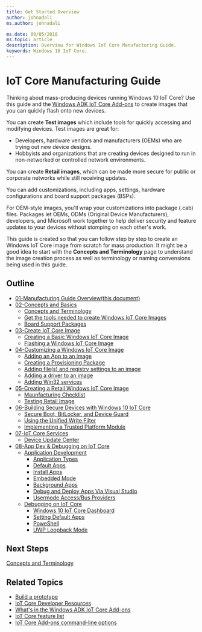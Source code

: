 ```yaml
---
title: Get Started Overview
author: johnadali
ms.author: johnadali

ms.date: 09/05/2018 
ms.topic: article 
description: Overview for Windows IoT Core Manufacturing Guide.
keywords: Windows 10 IoT Core, 
---
```


# IoT Core Manufacturing Guide

Thinking about mass-producing devices running Windows 10 IoT Core? Use this guide and the [Windows ADK IoT Core Add-ons](https://docs.microsoft.com/windows-hardware/manufacture/iot/iot-core-adk-addons) to create images that you can quickly flash onto new devices.

You can create **Test images** which include tools for quickly accessing and modifying devices. Test images are great for:

* Developers, hardware vendors and manufacturers (OEMs) who are trying out new device designs.
* Hobbyists and organizations that are creating devices designed to run in non-networked or controlled network environments.

You can create **Retail images**, which can be made more secure for public or corporate networks while still receiving updates.

You can add customizations, including apps, settings, hardware configurations and board support packages (BSPs).

For OEM-style images, you'll wrap your customizations into package (.cab) files. Packages let OEMs, ODMs (Original Device Manufacturers), developers, and Microsoft work together to help deliver security and feature updates to your devices without stomping on each other's work.

This guide is created so that you can follow step by step to create an Windows IoT Core image from scratch for mass production. It might be a good idea to start with the **Concepts and Terminology** page to understand the image creation process as well as terminology or naming convensions being used in this guide.

## Outline
* [01-Manufacturing Guide Overview(this document)](GuideOverview.md)
* [02-Concepts and Basics](Concepts-Terms-Basics/Concepts-Terms-Basics.md)
   * [Concepts and Terminology](Concepts-Terms-Basics/ConceptsTerminology.md)
   * [Get the tools needed to create Windows IoT Core Images](Concepts-Terms-Basics/ToolsNeeded.md)
   * [Board Support Packages](Concepts-Terms-Basics/BoardSupportPackages.md)
* [03-Create IoT Core Image](Create-IoT-Image/Create-IoT-Core-Image.md)
  * [Creating a Basic Windows IoT Core Image](Create-IoT-Image/CreateBasicImage.md)
  * [Flashing a Windows IoT Core Image](Create-IoT-Image/FlashingImage.md)
* [04-Customizing a Windows IoT Core Image](Customize-Image/CustomizeImageOverview.md)
    * [Adding an App to an image](Customize-Image/AddingApps.md)
    * [Creating a Provisioning Package](Customize-Image/CreateProvisioningPackage.md)
    * [Adding file(s) and registry settings to an image](Customize-Image/AddFileRegistrySettings.md)
    * [Adding a driver to an image](Customize-Image/AddingDrivers.md)
    * [Adding Win32 services](Customize-Image/AddingWin32Services.md)
* [05-Creating a Retail Windows IoT Core Image](Create-Retail-Image/CreateRetailImage.md)
    * [Maunfacturing Checklist](Create-Retail-Image/ManufacturingCheckList.md)
    * [Testing Retail Image](Create-Retail-Image/Test-Retail-Image.md)
* [06-Building Secure Devices with Windows 10 IoT Core](Secure-IoT-Core/BuildingSecureDevices.md)
    * [Secure Boot, BitLocker, and Device Guard](Secure-IoT-Core/SecureBootBitLockerDeviceGuard.md)
    * [Using the Unified Write Filter](Secure-IoT-Core/UnifiedWriteFilter.md)
    * [Implementing a Trusted Platform Module](Secure-IoT-Core/ImplementingTPM.md)
* [07-IoT Core Services](IoT-Core-Services/IoTCoreServices.md)
    * [Device Update Center](IoT-Core-Services/SettingUpDeviceCenter.md)
* [08-App Dev & Debugging on IoT Core](Debugging-IoT-Core)
    * [Application Development](Debugging-IoT-Core/ApplicationDevelopment.md)
      * [Application Types](Debugging-IoT-Core/AppTypes.md)
      * [Default Apps](Debugging-IoT-Core/Default-App-Overview.md)
      * [Install Apps](Debugging-IoT-Core/InstallApp.md)
      * [Embedded Mode](Debugging-IoT-Core/embeddedmode.md)
      * [Background Apps](Debugging-IoT-Core/BackgroundApps.md)
      * [Debug and Deploy Apps Via Visual Studio](Debugging-IoT-Core/DebugAndDeployApps.md)
      * [Usermode Access/Bus Providers](Debugging-IoT-Core/usermode-bus.md)
    * [Debugging on IoT Core](Debugging-IoT-Core/DebuggingOutline.md)
      * [Windows 10 IoT Core Dashboard](Debugging-IoT-Core/WindowsIoTDashboard.md)
      * [Setting Default Apps](Debugging-IoT-Core/SettingDefaultApps.md)
      * [PoweShell](Debugging-IoT-Core/PowerShell.md)
      * [UWP Loopback Mode](Debugging-IoT-Core/uwploopback.md)

## Next Steps
[Concepts and Terminology](02-ConceptsTerminology.md)

## Related Topics 

* [Build a prototype](../GetStarted.md)
* [IoT Core Developer Resources](https://developer.microsoft.com/en-us/windows/iot)
* [What's in the Windows ADK IoT Core Add-ons](https://docs.microsoft.com/windows-hardware/manufacture/iot/iot-core-adk-addons)
* [IoT Core feature list](https://docs.microsoft.com/windows-hardware/manufacture/iot/iot-core-feature-list)
* [IoT Core Add-ons command-line options](https://docs.microsoft.com/windows-hardware/manufacture/iot/iot-core-adk-addons-command-line-options)
